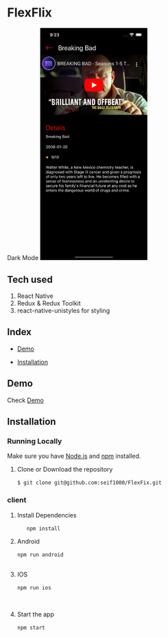 # FlexFlix
Dark Mode
[<img src="https://github.com/seif1000/FlexFix/blob/main/Simulator%20Screen%20Shot%20-%20iPhone%2014%20-%202024-04-19%20at%2021.23.43.png" width="250"/>](image.png)

## Tech used 

1. React Native
2. Redux & Redux Toolkit
3. react-native-unistyles for styling


## Index
+ [Demo](#demo)

+ [Installation](#installation)

## Demo<a name="demo"></a>
Check [Demo](https://lablabee-de5bc.web.app/)




## Installation<a name="installation"></a>
### Running Locally
Make sure you have [Node.js](https://nodejs.org/) and [npm](https://www.npmjs.com/) installed.

 
1. Clone or Download the repository

	```
	$ git clone git@github.com:seif1000/FlexFix.git
	
	```

### client 
1. Install Dependencies
	```
	   npm install 
	```

2. Android
	```
 	npm run android

 
3. IOS
	```
 	npm run ios

 

4. Start the app
	```
 	npm start

        



	




